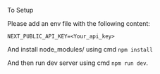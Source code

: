 To Setup

Please add an env file with the following content:

```
NEXT_PUBLIC_API_KEY=<Your_api_key>
```

And install node_modules/ using cmd `npm install`

And then run dev server using cmd `npm run dev`.

